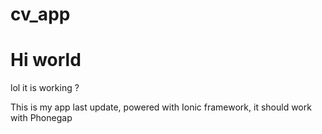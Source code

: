 # cv_app
# Hi world
lol
 it is working ?

This is my app last update, powered with Ionic framework, it should work with Phonegap
